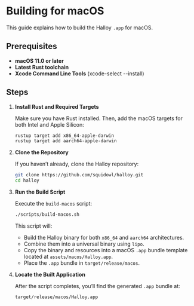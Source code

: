 # Building for macOS

This guide explains how to build the Halloy `.app` for macOS.

## Prerequisites

- **macOS 11.0 or later**
- **Latest Rust toolchain**
- **Xcode Command Line Tools** (xcode-select --install)

## Steps

1. **Install Rust and Required Targets**

   Make sure you have Rust installed. Then, add the macOS targets for both Intel and Apple Silicon:

   ```sh
   rustup target add x86_64-apple-darwin
   rustup target add aarch64-apple-darwin
   ```

2. **Clone the Repository**

   If you haven’t already, clone the Halloy repository:

   ```sh
   git clone https://github.com/squidowl/halloy.git
   cd halloy
   ```

3. **Run the Build Script**

   Execute the `build-macos` script:

   ```sh
   ./scripts/build-macos.sh
   ```

   This script will:
   - Build the Halloy binary for both `x86_64` and `aarch64` architectures.
   - Combine them into a universal binary using `lipo`.
   - Copy the binary and resources into a macOS `.app` bundle template located at `assets/macos/Halloy.app`.
   - Place the `.app` bundle in `target/release/macos`.

4. **Locate the Built Application**

   After the script completes, you’ll find the generated `.app` bundle at:

   ```
   target/release/macos/Halloy.app
   ```